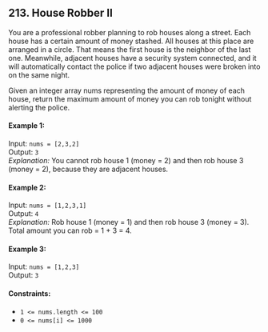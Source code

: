 ## 213. House Robber II

You are a professional robber planning to rob houses along a street. Each house has a certain amount of money stashed.
All houses at this place are arranged in a circle. That means the first house is the neighbor of the last one.
Meanwhile, adjacent houses have a security system connected, and it will automatically contact the police if two
adjacent houses were broken into on the same night.

Given an integer array nums representing the amount of money of each house, return the maximum amount of money you can
rob tonight without alerting the police.

#### Example 1:

Input: `nums = [2,3,2]`<br>
Output: `3`<br>
*Explanation:* You cannot rob house 1 (money = 2) and then rob house 3 (money = 2), because they are adjacent houses.

#### Example 2:

Input: `nums = [1,2,3,1]`<br>
Output: `4`<br>
*Explanation:* Rob house 1 (money = 1) and then rob house 3 (money = 3).<br>
Total amount you can rob = 1 + 3 = 4.

#### Example 3:

Input: `nums = [1,2,3]`<br>
Output: `3`<br>

#### Constraints:

* `1 <= nums.length <= 100`
* `0 <= nums[i] <= 1000`
